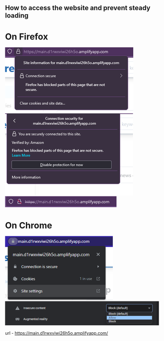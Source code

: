 ## How to access the website and prevent steady loading

# On Firefox
![](images/firefox-enable-1.png)
![](images/firefox-enable-2.png)
![](images/firefox-enable-3.png)

# On Chrome
![](images/chrome-enable-1.png)
![](images/chrome-enable-2.png)

url - https://main.d1rwxviwi26h5o.amplifyapp.com/